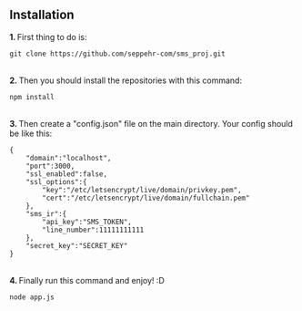 <h2>Installation</h2>
<b>1. </b>First thing to do is: <br>

```
git clone https://github.com/seppehr-com/sms_proj.git
```

<br>
<b>2. </b>Then you should install the repositories with this command: <br>

```
npm install
```

<br>
<b>3. </b>Then create a "config.json" file on the main directory.
Your config should be like this:

```
{
    "domain":"localhost",
    "port":3000,
    "ssl_enabled":false,
    "ssl_options":{
        "key":"/etc/letsencrypt/live/domain/privkey.pem",
        "cert":"/etc/letsencrypt/live/domain/fullchain.pem"
    },
    "sms_ir":{
        "api_key":"SMS_TOKEN",
        "line_number":11111111111
    },
    "secret_key":"SECRET_KEY"
}
```

<br>
<b>4. </b>Finally run this command and enjoy! :D <br>

```
node app.js
```
